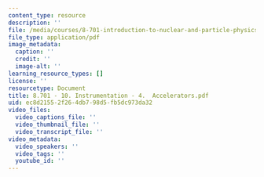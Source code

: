 ```yaml
---
content_type: resource
description: ''
file: /media/courses/8-701-introduction-to-nuclear-and-particle-physics-fall-2020/8701-10-instrumentation-4-accelerators2.pdf
file_type: application/pdf
image_metadata:
  caption: ''
  credit: ''
  image-alt: ''
learning_resource_types: []
license: ''
resourcetype: Document
title: 8.701 - 10. Instrumentation - 4.  Accelerators.pdf
uid: ec8d2155-2f26-4db7-98d5-fb5dc973da32
video_files:
  video_captions_file: ''
  video_thumbnail_file: ''
  video_transcript_file: ''
video_metadata:
  video_speakers: ''
  video_tags: ''
  youtube_id: ''
---
```

